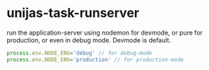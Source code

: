 # unijas-task-runserver
run the application-server using nodemon for devmode, or pure for production, or even in debug mode.
Devmode is default.
```javascript
process.env.NODE_ENV='debug' // for debug-mode
process.env.NODE_ENV='production' // for production-mode
```

